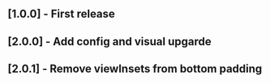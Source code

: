 ## [1.0.0] - First release
## [2.0.0] - Add config and visual upgarde
## [2.0.1] - Remove viewInsets from bottom padding
